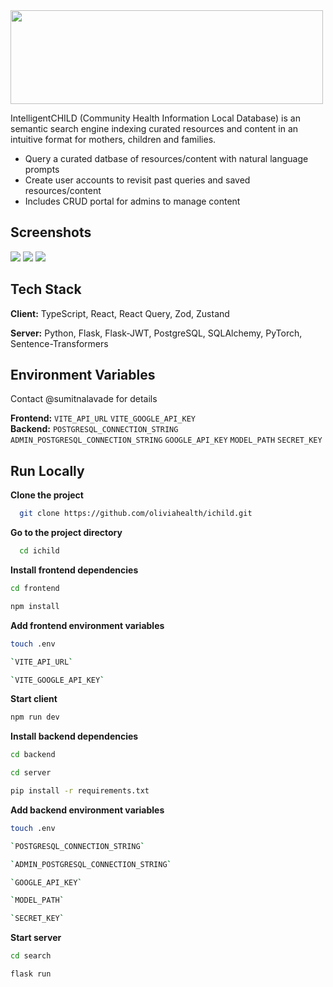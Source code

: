 <img src="https://raw.githubusercontent.com/oliviahealth/ichild/main/src/assets/logos/TAMU-ichild_logo.png?token=GHSAT0AAAAAACF66JDD2HIVDWC6VYUSREKCZSKNKGA" width="500px" height="150px"/>

IntelligentCHILD (Community Health Information Local Database) is an semantic search engine indexing curated resources and content in an intuitive format for mothers, children and families.

- Query a curated datbase of resources/content with natural language prompts
- Create user accounts to revisit past queries and saved resources/content
- Includes CRUD portal for admins to manage content

## Screenshots  

<img src="https://raw.githubusercontent.com/oliviahealth/ichild/main/src/assets/screenshots/Screenshot%202024-05-19%20at%203.40.50%20PM.png?token=GHSAT0AAAAAACF66JDC33GDOYF6PHFEQIWWZSKNOPQ" />

<img src="https://raw.githubusercontent.com/oliviahealth/ichild/main/src/assets/screenshots/Screenshot%202024-05-19%20at%203.41.40%20PM.png?token=GHSAT0AAAAAACF66JDDC33KVX2CT7FRYLCGZSKNOXQ" />

<img src="https://raw.githubusercontent.com/oliviahealth/ichild/main/src/assets/screenshots/Screenshot%202024-05-19%20at%203.42.46%20PM.png?token=GHSAT0AAAAAACF66JDDJMAWNP5X76YX7ON6ZSKOCBA" />

## Tech Stack  

**Client:** TypeScript, React, React Query, Zod, Zustand

**Server:** Python, Flask, Flask-JWT, PostgreSQL, SQLAlchemy, PyTorch, Sentence-Transformers

## Environment Variables
Contact @sumitnalavade for details

**Frontend:** `VITE_API_URL` `VITE_GOOGLE_API_KEY`  
**Backend:** `POSTGRESQL_CONNECTION_STRING` `ADMIN_POSTGRESQL_CONNECTION_STRING` `GOOGLE_API_KEY` `MODEL_PATH` `SECRET_KEY`

## Run Locally
**Clone the project**
~~~bash  
  git clone https://github.com/oliviahealth/ichild.git
~~~

**Go to the project directory**
~~~bash  
  cd ichild
~~~

**Install frontend dependencies**
~~~bash
cd frontend
~~~

~~~bash  
npm install
~~~

**Add frontend environment variables**
~~~bash  
touch .env
~~~

~~~bash  
`VITE_API_URL`

`VITE_GOOGLE_API_KEY`
~~~

**Start client**
~~~bash  
npm run dev
~~~

**Install backend dependencies**
~~~bash  
cd backend
~~~

~~~bash
cd server
~~~

~~~bash  
pip install -r requirements.txt
~~~

**Add backend environment variables**
~~~bash  
touch .env
~~~

~~~bash  
`POSTGRESQL_CONNECTION_STRING`

`ADMIN_POSTGRESQL_CONNECTION_STRING`

`GOOGLE_API_KEY`

`MODEL_PATH`

`SECRET_KEY`
~~~

**Start server**
~~~bash  
cd search
~~~

~~~bash  
flask run
~~~
